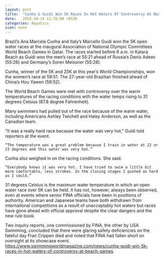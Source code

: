 ```yaml
---
layout: post
title:  "Cunha & Guidi Win 5K Races In Hot Waters Of Controversy At Beach Games"
date:   2019-10-14 11:35:00 +0530
categories: Aquatics
icon: none
---
```

Brazil’s Ana Marcela Cunha and Italy’s Marcello Guidi won the 5K open water races at the inaugural Association of National Olympic Committees World Beach Games in Qatar. The races started before 6 a.m. in Katara Beach as Guidi won the men’s race at 55:21 ahead of Russia’s Denis Adeev (55:26) and Germany’s Soren Meissner (55:28).

Cunha, winner of the 5K and 25K at this year’s World Championships, won the women’s race at 59:51. The 27-year-old Brazilian finished ahead of China’s Hou Yawen (59:52).

The World Beach Games were met with controversy over the warm temperatures of the racing conditions with the water temps rising to 31 degrees Celsius (87.8 degree Fahrenheit).

Many swimmers had pulled out of the race because of the warm water, including Americans Ashley Twichell and Haley Anderson, as well as the Canadian team.

“It was a really hard race because the water was very hot,” Guidi told reporters at the event.

    “The temperature was a great problem because I train in water at 22 or 23 degrees and this water was very hot.”

Cunha also weighed in on the racing conditions. She said:

    “Everybody knows it was very hot. I have tried to swim a little bit more comfortable, less strokes. In the closing stages I pushed as hard as I could.”

31 degrees Celsius is the maximum water temperature in which an open water race over 5K can be held. It has not, however, always been observed, even at events where senior FINA officials have been in positions of authority. American and Japanese teams have both withdrawn from international competitions as a result of unacceptably hot waters but races have gone ahead with official approval despite the clear dangers and the new rule book.

Two inquiry reports, one commissioned by FINA, the other by USA Swimming, concluded that there were glaring safety deficiencies on the fateful day Fran Crippen died and noted that FINA had fallen short on oversight at its showcase event.
https://www.swimmingworldmagazine.com/news/cunha-guidi-win-5k-races-in-hot-waters-of-controversy-at-beach-games.
